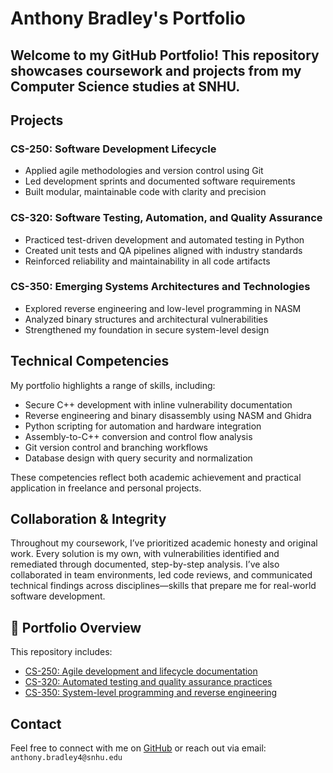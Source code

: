 # Anthony Bradley's Portfolio

Welcome to my GitHub Portfolio! This repository showcases coursework and projects from my Computer Science studies at SNHU.
---

## Projects

### CS-250: Software Development Lifecycle
- Applied agile methodologies and version control using Git
- Led development sprints and documented software requirements
- Built modular, maintainable code with clarity and precision

### CS-320: Software Testing, Automation, and Quality Assurance
- Practiced test-driven development and automated testing in Python
- Created unit tests and QA pipelines aligned with industry standards
- Reinforced reliability and maintainability in all code artifacts

### CS-350: Emerging Systems Architectures and Technologies
- Explored reverse engineering and low-level programming in NASM
- Analyzed binary structures and architectural vulnerabilities
- Strengthened my foundation in secure system-level design

## Technical Competencies

My portfolio highlights a range of skills, including:

- Secure C++ development with inline vulnerability documentation  
- Reverse engineering and binary disassembly using NASM and Ghidra  
- Python scripting for automation and hardware integration  
- Assembly-to-C++ conversion and control flow analysis  
- Git version control and branching workflows  
- Database design with query security and normalization  

These competencies reflect both academic achievement and practical application in freelance and personal projects.

## Collaboration & Integrity

Throughout my coursework, I’ve prioritized academic honesty and original work. Every solution is my own, with vulnerabilities identified and remediated through documented, step-by-step analysis. I’ve also collaborated in team environments, led code reviews, and communicated technical findings across disciplines—skills that prepare me for real-world software development.

## 🧩 Portfolio Overview

This repository includes:

- [CS-250: Agile development and lifecycle documentation](https://github.com/engiell/Portfolio/tree/main/CS-250)  
- [CS-320: Automated testing and quality assurance practices](https://github.com/engiell/Portfolio/tree/main/CS-320)  
- [CS-350: System-level programming and reverse engineering](https://github.com/engiell/Portfolio/tree/main/CS-350)  

## Contact

Feel free to connect with me on [GitHub](https://github.com/Engiell) or reach out via email: `anthony.bradley4@snhu.edu`
